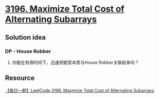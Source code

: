 # [3196. Maximize Total Cost of Alternating Subarrays](https://leetcode.com/problems/maximize-total-cost-of-alternating-subarrays/description/)

## Solution idea
### DP - House Robber
1. 你能在有限时间下，迅速把题意本质与House Robber关联起来吗？

## Resource
[【每日一题】LeetCode 3196. Maximize Total Cost of Alternating Subarrays](https://www.youtube.com/watch?v=Hpgs7bHNUaU&ab_channel=HuifengGuan)